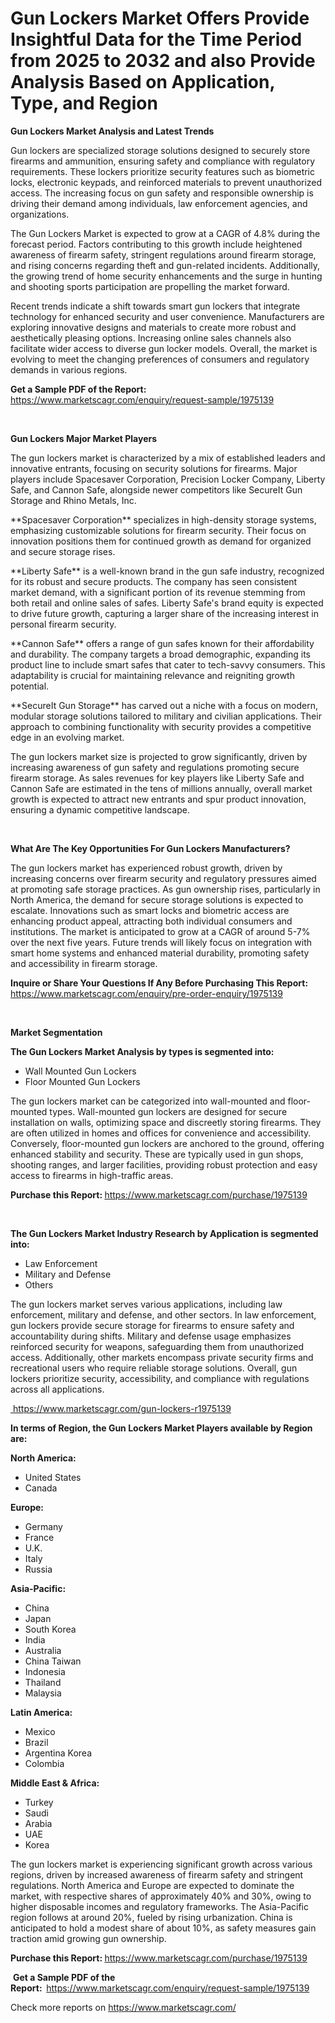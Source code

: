 <p><h1>Gun Lockers Market Offers Provide Insightful Data for the Time Period from 2025 to 2032 and also Provide Analysis Based on Application, Type, and Region</h1></p><p><strong>Gun Lockers Market Analysis and Latest Trends</strong></p>
<p><p>Gun lockers are specialized storage solutions designed to securely store firearms and ammunition, ensuring safety and compliance with regulatory requirements. These lockers prioritize security features such as biometric locks, electronic keypads, and reinforced materials to prevent unauthorized access. The increasing focus on gun safety and responsible ownership is driving their demand among individuals, law enforcement agencies, and organizations.</p><p>The Gun Lockers Market is expected to grow at a CAGR of 4.8% during the forecast period. Factors contributing to this growth include heightened awareness of firearm safety, stringent regulations around firearm storage, and rising concerns regarding theft and gun-related incidents. Additionally, the growing trend of home security enhancements and the surge in hunting and shooting sports participation are propelling the market forward.</p><p>Recent trends indicate a shift towards smart gun lockers that integrate technology for enhanced security and user convenience. Manufacturers are exploring innovative designs and materials to create more robust and aesthetically pleasing options. Increasing online sales channels also facilitate wider access to diverse gun locker models. Overall, the market is evolving to meet the changing preferences of consumers and regulatory demands in various regions.</p></p>
<p><strong>Get a Sample PDF of the Report:&nbsp;</strong> <a href="https://www.marketscagr.com/enquiry/request-sample/1975139?utm_campaign=1920&utm_medium=2&utm_source=Github&utm_content=ia&utm_term=20022025&utm_id=gun-lockers">https://www.marketscagr.com/enquiry/request-sample/1975139</a></p>
<p>&nbsp;</p>
<p><strong>Gun Lockers Major Market Players</strong></p>
<p><p>The gun lockers market is characterized by a mix of established leaders and innovative entrants, focusing on security solutions for firearms. Major players include Spacesaver Corporation, Precision Locker Company, Liberty Safe, and Cannon Safe, alongside newer competitors like SecureIt Gun Storage and Rhino Metals, Inc.</p><p>**Spacesaver Corporation** specializes in high-density storage systems, emphasizing customizable solutions for firearm security. Their focus on innovation positions them for continued growth as demand for organized and secure storage rises. </p><p>**Liberty Safe** is a well-known brand in the gun safe industry, recognized for its robust and secure products. The company has seen consistent market demand, with a significant portion of its revenue stemming from both retail and online sales of safes. Liberty Safe's brand equity is expected to drive future growth, capturing a larger share of the increasing interest in personal firearm security.</p><p>**Cannon Safe** offers a range of gun safes known for their affordability and durability. The company targets a broad demographic, expanding its product line to include smart safes that cater to tech-savvy consumers. This adaptability is crucial for maintaining relevance and reigniting growth potential.</p><p>**SecureIt Gun Storage** has carved out a niche with a focus on modern, modular storage solutions tailored to military and civilian applications. Their approach to combining functionality with security provides a competitive edge in an evolving market.</p><p>The gun lockers market size is projected to grow significantly, driven by increasing awareness of gun safety and regulations promoting secure firearm storage. As sales revenues for key players like Liberty Safe and Cannon Safe are estimated in the tens of millions annually, overall market growth is expected to attract new entrants and spur product innovation, ensuring a dynamic competitive landscape.</p></p>
<p>&nbsp;</p>
<p><strong>What Are The Key Opportunities For Gun Lockers Manufacturers?</strong></p>
<p><p>The gun lockers market has experienced robust growth, driven by increasing concerns over firearm security and regulatory pressures aimed at promoting safe storage practices. As gun ownership rises, particularly in North America, the demand for secure storage solutions is expected to escalate. Innovations such as smart locks and biometric access are enhancing product appeal, attracting both individual consumers and institutions. The market is anticipated to grow at a CAGR of around 5-7% over the next five years. Future trends will likely focus on integration with smart home systems and enhanced material durability, promoting safety and accessibility in firearm storage.</p></p>
<p><strong>Inquire or Share Your Questions If Any Before Purchasing This Report:</strong> <a href="https://www.marketscagr.com/enquiry/pre-order-enquiry/1975139?utm_campaign=1920&utm_medium=2&utm_source=Github&utm_content=ia&utm_term=20022025&utm_id=gun-lockers">https://www.marketscagr.com/enquiry/pre-order-enquiry/1975139</a></p>
<p>&nbsp;</p>
<p><strong>Market Segmentation</strong></p>
<p><strong>The Gun Lockers Market Analysis by types is segmented into:</strong></p>
<p><ul><li>Wall Mounted Gun Lockers</li><li>Floor Mounted Gun Lockers</li></ul></p>
<p><p>The gun lockers market can be categorized into wall-mounted and floor-mounted types. Wall-mounted gun lockers are designed for secure installation on walls, optimizing space and discreetly storing firearms. They are often utilized in homes and offices for convenience and accessibility. Conversely, floor-mounted gun lockers are anchored to the ground, offering enhanced stability and security. These are typically used in gun shops, shooting ranges, and larger facilities, providing robust protection and easy access to firearms in high-traffic areas.</p></p>
<p><strong>Purchase this Report:&nbsp;</strong><a href="https://www.marketscagr.com/purchase/1975139?utm_campaign=1920&utm_medium=2&utm_source=Github&utm_content=ia&utm_term=20022025&utm_id=gun-lockers">https://www.marketscagr.com/purchase/1975139</a></p>
<p>&nbsp;</p>
<p><strong>The Gun Lockers Market Industry Research by Application is segmented into:</strong></p>
<p><ul><li>Law Enforcement</li><li>Military and Defense</li><li>Others</li></ul></p>
<p><p>The gun lockers market serves various applications, including law enforcement, military and defense, and other sectors. In law enforcement, gun lockers provide secure storage for firearms to ensure safety and accountability during shifts. Military and defense usage emphasizes reinforced security for weapons, safeguarding them from unauthorized access. Additionally, other markets encompass private security firms and recreational users who require reliable storage solutions. Overall, gun lockers prioritize security, accessibility, and compliance with regulations across all applications.</p></p>
<p><a href="https://www.marketscagr.com/gun-lockers-r1975139?utm_campaign=1920&utm_medium=2&utm_source=Github&utm_content=ia&utm_term=20022025&utm_id=gun-lockers">&nbsp;https://www.marketscagr.com/gun-lockers-r1975139</a></p>
<p><strong>In terms of Region, the Gun Lockers Market Players available by Region are:</strong></p>
<p>
    <p> <strong> North America: </strong>
        <ul>
            <li>United States</li>
            <li>Canada</li>
        </ul>
        </p> 
    <p> <strong> Europe: </strong>
        <ul>
            <li>Germany</li>
            <li>France</li>
            <li>U.K.</li>
            <li>Italy</li>
            <li>Russia</li>
        </ul>
        </p> 
    <p> <strong> Asia-Pacific: </strong>
        <ul>
            <li>China</li>
            <li>Japan</li>
            <li>South Korea</li>
            <li>India</li>
            <li>Australia</li>
            <li>China Taiwan</li>
            <li>Indonesia</li>
            <li>Thailand</li>
            <li>Malaysia</li>
        </ul>
        </p> 
    <p> <strong> Latin America: </strong>
        <ul>
            <li>Mexico</li>
            <li>Brazil</li>
            <li>Argentina Korea</li>
            <li>Colombia</li>
        </ul>
        </p> 
    <p> <strong> Middle East & Africa: </strong>
        <ul>
            <li>Turkey</li>
            <li>Saudi</li>
            <li>Arabia</li>
            <li>UAE</li>
            <li>Korea</li>
        </ul>
    </p>
    </p>
<p><p>The gun lockers market is experiencing significant growth across various regions, driven by increased awareness of firearm safety and stringent regulations. North America and Europe are expected to dominate the market, with respective shares of approximately 40% and 30%, owing to higher disposable incomes and regulatory frameworks. The Asia-Pacific region follows at around 20%, fueled by rising urbanization. China is anticipated to hold a modest share of about 10%, as safety measures gain traction amid growing gun ownership.</p></p>
<p><strong>Purchase this Report: </strong><a href="https://www.marketscagr.com/purchase/1975139?utm_campaign=1920&utm_medium=2&utm_source=Github&utm_content=ia&utm_term=20022025&utm_id=gun-lockers">https://www.marketscagr.com/purchase/1975139</a></p>
<p>&nbsp;<strong>Get a Sample PDF of the Report:&nbsp;&nbsp;</strong><a href="https://www.marketscagr.com/enquiry/request-sample/1975139?utm_campaign=1920&utm_medium=2&utm_source=Github&utm_content=ia&utm_term=20022025&utm_id=gun-lockers">https://www.marketscagr.com/enquiry/request-sample/1975139</a></p>
<p><strong></strong></p>
<p>Check more reports on <a href="https://www.marketscagr.com/?utm_campaign=1920&utm_medium=2&utm_source=Github&utm_content=ia&utm_term=20022025&utm_id=gun-lockers">https://www.marketscagr.com/</a></p>